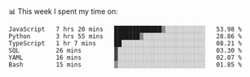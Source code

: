 📊 This week I spent my time on:
<!--START_SECTION:waka-->

```text
JavaScript   7 hrs 20 mins   █████████████▒░░░░░░░░░░░   53.98 %
Python       3 hrs 55 mins   ███████▒░░░░░░░░░░░░░░░░░   28.86 %
TypeScript   1 hr 7 mins     ██░░░░░░░░░░░░░░░░░░░░░░░   08.21 %
SQL          26 mins         ▓░░░░░░░░░░░░░░░░░░░░░░░░   03.30 %
YAML         16 mins         ▓░░░░░░░░░░░░░░░░░░░░░░░░   02.07 %
Bash         15 mins         ▒░░░░░░░░░░░░░░░░░░░░░░░░   01.85 %
```

<!--END_SECTION:waka-->

